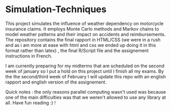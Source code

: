 # Simulation-Techniques 

This project simulates the influence of weather dependency on motorcycle insurance claims. It employs Monte Carlo methods and Markov chains to model weather patterns and their impact on accidents and reimbursements.
The repository contains the final rapport in HTML/CSS (we were in a rush and as i am more at ease with html and css we ended up doing it in this format rather than latex) ,  the final R/Script file and the assignement instructions in French.

I am currently preparing for my midterms that are scheduled on the second week of january so I put a hold on this project until I finish all my exams. By the the second/third week of February I will update this repo with an english rapport and english version of the assignement. 

Quick notes : the only reasons parallel computing wasn't used was because one of the main difficulties was that we weren't allowed to use any library at all.
Have fun reading :) ! 
